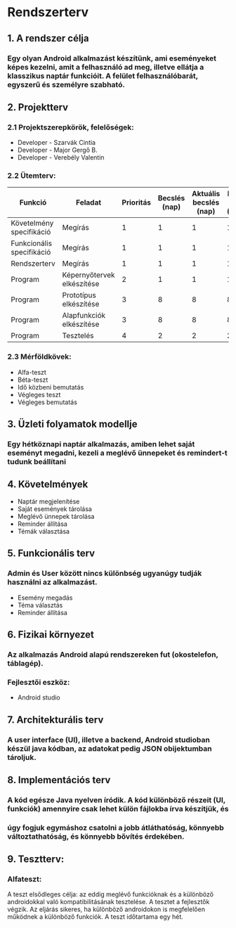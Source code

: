 ﻿
# Rendszerterv
## 1. A rendszer célja
### Egy olyan Android alkalmazást készítünk, ami eseményeket képes kezelni, amit a felhasználó ad meg, illetve ellátja a klasszikus naptár funkcióit. A felület felhasználóbarát, egyszerű és személyre szabható.
## 2. Projektterv

### 2.1 Projektszerepkörök, felelőségek:
   * Developer - Szarvák Cintia
   * Developer - Major Gergő B.
   * Developer - Verebély Valentin

### 2.2 Ütemterv:

|Funkció                  | Feladat                                | Prioritás | Becslés (nap) | Aktuális becslés (nap) | Eltelt idő (nap) | Becsült idő (nap) |
|-------------------------|----------------------------------------|-----------|---------------|------------------------|------------------|---------------------|
|Követelmény specifikáció |Megírás                                 |         1 |             1 |                      1 |                1 |                   1 |             
|Funkcionális specifikáció|Megírás                                 |         1 |             1 |                      1 |                1 |                   1 |
|Rendszerterv             |Megírás                                 |         1 |             1 |                      1 |                1 |                   1 |
|Program                  |Képernyőtervek elkészítése              |         2 |             1 |                      1 |                1 |                   1 |
|Program                  |Prototípus elkészítése                  |         3 |             8 |                      8 |                8 |                   8 |
|Program                  |Alapfunkciók elkészítése                |         3 |             8 |                      8 |                8 |                   8 |
|Program                  |Tesztelés                               |         4 |             2 |                      2 |                2 |                   2 |
     
### 2.3 Mérföldkövek:
* Alfa-teszt
* Béta-teszt
* Idő közbeni bemutatás
* Végleges teszt
* Végleges bemutatás

## 3. Üzleti folyamatok modellje
### Egy hétköznapi naptár alkalmazás, amiben lehet saját eseményt megadni, kezeli a meglévő ünnepeket és remindert-t tudunk beállítani

## 4. Követelmények
* Naptár megjelenítése
* Saját események tárolása
* Meglévő ünnepek tárolása
* Reminder állítása
* Témák választása

## 5. Funkcionális terv
### Admin és User között nincs különbség ugyanúgy tudják használni az alkalmazást.
* Esemény megadás
* Téma választás
* Reminder állítása

## 6. Fizikai környezet
### Az alkalmazás Android alapú rendszereken fut (okostelefon, táblagép). 
### Fejlesztői eszköz:
* Android studio
## 7. Architekturális terv
### A user interface (UI), illetve a backend, Android studioban készül java kódban, az adatokat pedig JSON obijektumban tároljuk.

## 8. Implementációs terv
### A kód egésze Java nyelven íródik. A kód különböző részeit (UI, funkciók) amennyire csak lehet külön fájlokba írva készítjük, és
### úgy fogjuk egymáshoz csatolni a jobb átláthatóság, könnyebb változtathatóság, és könnyebb bővítés érdekében.
     
## 9. Tesztterv:
### Alfateszt:
A teszt elsődleges célja: az eddig meglévő funkcióknak és a különböző androidokkal való kompatibilitásának tesztelése. A tesztet a fejlesztők végzik.
Az eljárás sikeres, ha különböző androidokon is megfelelően működnek a különböző funkciók. A teszt időtartama egy hét.

###
